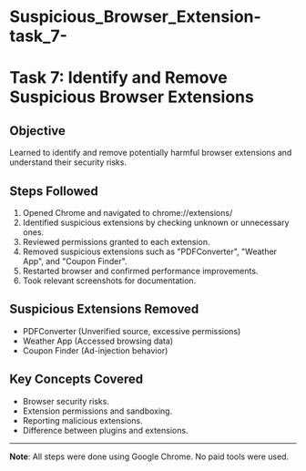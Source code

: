 # Suspicious_Browser_Extension-task_7-

# Task 7: Identify and Remove Suspicious Browser Extensions

## Objective
Learned to identify and remove potentially harmful browser extensions and understand their security risks.

## Steps Followed
1. Opened Chrome and navigated to chrome://extensions/
2. Identified suspicious extensions by checking unknown or unnecessary ones.
3. Reviewed permissions granted to each extension.
4. Removed suspicious extensions such as "PDFConverter", "Weather App", and "Coupon Finder".
5. Restarted browser and confirmed performance improvements.
6. Took relevant screenshots for documentation.

## Suspicious Extensions Removed
- PDFConverter (Unverified source, excessive permissions)
- Weather App (Accessed browsing data)
- Coupon Finder (Ad-injection behavior)

## Key Concepts Covered
- Browser security risks.
- Extension permissions and sandboxing.
- Reporting malicious extensions.
- Difference between plugins and extensions.


---

**Note**: All steps were done using Google Chrome. No paid tools were used.
